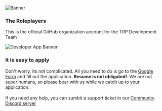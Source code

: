![Banner](https://user-images.githubusercontent.com/71441748/174731232-257c2053-e88d-49c0-9620-5772c954c257.png) 

### The Roleplayers
This is the official GitHub organization account for the TRP Development Team

![Developer App Banner](https://user-images.githubusercontent.com/71441748/174731380-a81d554c-d855-49fc-9462-8cd46d0c7606.png)

### It is easy to apply
Don't worry, its not complicated. All you need to do is go to the [Google Form](https://forms.gle/EjEybwjzw2pRcgYy7) and fill out the application. **Resume is not obligated!**. We are not super humans, so please bear with us while we catch up to your application.
<br></br>
If you need any help, you can sumbit a support ticket in our [Community Discord server](https://discord.io/trpnetwork)
